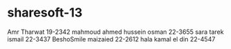sharesoft-13
============

Amr Tharwat 19-2342
mahmoud ahmed hussein osman 22-3655
sara tarek ismail 22-3437
BeshoSmile
maizaied 22-2612
hala kamal el din 22-4547
